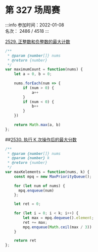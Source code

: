 # 第 327 场周赛
 
:::info
参加时间：2022-01-08  
名次： 2486 / 4518	
:::



[2529. 正整数和负整数的最大计数](https://leetcode.cn/problems/maximum-count-of-positive-integer-and-negative-integer/)


```js
/**
 * @param {number[]} nums
 * @return {number}
 */
var maximumCount = function(nums) {
    let a = 0, b = 0;
    
    nums.forEach(num => {
        if (num > 0) {
            a++
        }
        if (num < 0) {
            b++
        }
    })
    
    return Math.max(a, b)
};
```

##[2530. 执行 K 次操作后的最大分数](https://leetcode.cn/problems/maximal-score-after-applying-k-operations/)

```js
/**
 * @param {number[]} nums
 * @param {number} k
 * @return {number}
 */
var maxKelements = function(nums, k) {
    const mpq = new MaxPriorityQueue();
    
    for (let num of nums) {
      mpq.enqueue(num)  
    };

    let ret = 0;
    
    for (let i = 0; i < k; i++) {
        let max = mpq.dequeue().element;
        ret += max;
        mpq.enqueue(Math.ceil(max / 3))
    }

    return ret
};
```
